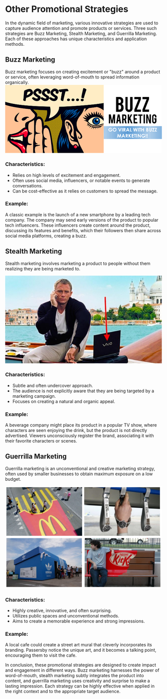 # Other Promotional Strategies

In the dynamic field of marketing, various innovative strategies are used to capture audience attention and promote products or services. Three such strategies are Buzz Marketing, Stealth Marketing, and Guerrilla Marketing. Each of these approaches has unique characteristics and application methods.

## Buzz Marketing

Buzz marketing focuses on creating excitement or "buzz" around a product or service, often leveraging word-of-mouth to spread information organically.
![buzz marketing](image-2.png)
### Characteristics:
- Relies on high levels of excitement and engagement.
- Often uses social media, influencers, or notable events to generate conversations.
- Can be cost-effective as it relies on customers to spread the message.

### Example:
A classic example is the launch of a new smartphone by a leading tech company. The company may send early versions of the product to popular tech influencers. These influencers create content around the product, discussing its features and benefits, which their followers then share across social media platforms, creating a buzz.

## Stealth Marketing

Stealth marketing involves marketing a product to people without them realizing they are being marketed to.



![Stealth marketing](image-4.png)

### Characteristics:
- Subtle and often undercover approach.
- The audience is not explicitly aware that they are being targeted by a marketing campaign.
- Focuses on creating a natural and organic appeal.

### Example:
A beverage company might place its product in a popular TV show, where characters are seen enjoying the drink, but the product is not directly advertised. Viewers unconsciously register the brand, associating it with their favorite characters or scenes.

## Guerrilla Marketing

Guerrilla marketing is an unconventional and creative marketing strategy, often used by smaller businesses to obtain maximum exposure on a low budget.

![Guerrilla Marketing](image-3.png)

### Characteristics:
- Highly creative, innovative, and often surprising.
- Utilizes public spaces and unconventional methods.
- Aims to create a memorable experience and strong impressions.

### Example:
A local cafe could create a street art mural that cleverly incorporates its branding. Passersby notice the unique art, and it becomes a talking point, encouraging them to visit the cafe.

In conclusion, these promotional strategies are designed to create impact and engagement in different ways. Buzz marketing harnesses the power of word-of-mouth, stealth marketing subtly integrates the product into content, and guerrilla marketing uses creativity and surprise to make a lasting impression. Each strategy can be highly effective when applied in the right context and to the appropriate target audience.
